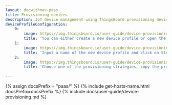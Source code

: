 ```yaml
---
layout: docwithnav-paas
title: Provisioning devices
description: IoT device management using ThingsBoard provisioning devices feature
deviceProfileConfiguration:
    0:
        image: https://img.thingsboard.io/user-guide/device-provisioning/device-provisioning-step-1.png 
        title: 'You can either create a new device profile or open the existing one. To create a new one you should open the Device profiles page and click on the "+" icon in the table header.'
    1:
        image: https://img.thingsboard.io/user-guide/device-provisioning/device-provisioning-step-2.png 
        title: 'Input a name of the new device profile and click on Step 4 of the "Add device profile" wizard. We will use name "Device Provisioning Test" in this example. However, typically this should be your device model or similar.' 
    2:
        image: https://img.thingsboard.io/user-guide/device-provisioning/device-provisioning-step-3.png 
        title: 'Choose one of the provisioning strategies, copy the provisioning key and secret, and finally click "Add". ' 
         
---
```


{% assign docsPrefix = "paas/" %}
{% include get-hosts-name.html docsPrefix=docsPrefix %}
{% include docs/user-guide/device-provisioning.md %}